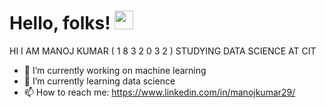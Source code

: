 # Hello, folks! <img src="https://raw.githubusercontent.com/MartinHeinz/MartinHeinz/master/wave.gif" width="30px">

HI I AM MANOJ KUMAR ( 1 8 3 2 0 3 2 )  STUDYING DATA SCIENCE AT CIT

- 🔭 I’m currently working on machine learning
- 🌱 I’m currently learning data science
- 📫 How to reach me: https://www.linkedin.com/in/manojkumar29/
